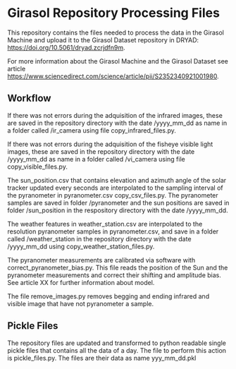 # Girasol Repository Processing Files

This repository contains the files needed to process the data in the Girasol Machine and upload it to the Girasol Dataset repository in DRYAD: https://doi.org/10.5061/dryad.zcrjdfn9m.

For more information about the Girasol Machine and the Girasol Dataset see article https://www.sciencedirect.com/science/article/pii/S2352340921001980.

## Workflow

If there was not errors during the adquisition of the infrared images, these are saved in the repository directory with the date /yyyy_mm_dd as name in a folder called /ir_camera using file copy_infrared_files.py.

If there was not errors during the adquisition of the fisheye visible light images, these are saved in the repository directory with the date /yyyy_mm_dd as name in a folder called /vi_camera using file copy_visible_files.py.

The sun_position.csv that contains elevation and azimuth angle of the solar tracker updated every seconds are interpolated to the sampling interval of the pyranometer in pyranometer.csv copy_csv_files.py. The pyranometer samples are saved in folder /pyranometer and the sun positions are saved in folder /sun_position in the respository directory with the date /yyyy_mm_dd.

The weather features in weather_station.csv are interpolated to the resolution pyranometer samples in pyranometer.csv, and save in a folder called /weather_station in the repository directory with the date /yyyy_mm_dd using copy_weather_station_files.py.

The pyranometer measurements are calibrated via software with correct_pyranometer_bias.py. This file reads the position of the Sun and the pyranometer measurements and correct their shifting and amplitude bias. See article XX for further information about model.

The file remove_images.py removes begging and ending infrared and visible image that have not pyranometer a sample.

## Pickle Files

The repository files are updated and transformed to python readable single pickle files that contains all the data of a day. The file to perform this action is pickle_files.py. The files are their data as name yyy_mm_dd.pkl
